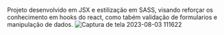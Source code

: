Projeto desenvolvido em JSX e estilização em SASS, visando reforçar os conhecimento em hooks do react, como tabém validação de formularios e manipulação de dados.
![Captura de tela 2023-08-03 111622](https://github.com/Castellan-Lucas/Interactive-Card/assets/99925828/550ad9d9-bb3c-4e04-a87c-2a145fc6e194)
